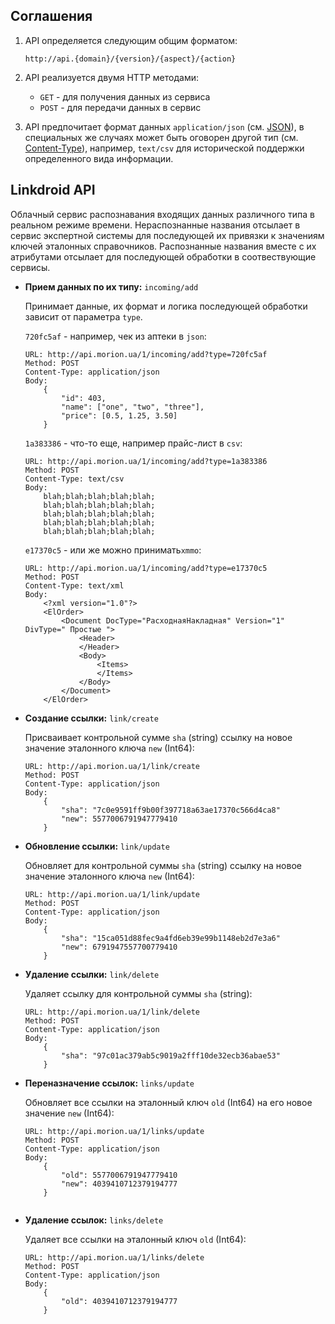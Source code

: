 Соглашения 
----------

1. API определяется следующим общим форматом:

	```
	http://api.{domain}/{version}/{aspect}/{action}
	```

2. API реализуется двумя HTTP методами: 

	* `GET` - для получения данных из сервиса
	* `POST` - для передачи данных в сервис

3. API предпочитает формат данных `application/json` (см. [JSON](http://json.org/)), в специальных же случаях может быть оговорен другой тип (см. [Content-Type](http://en.wikipedia.org/wiki/Mime_type)), например, `text/csv` для исторической поддержки определенного вида информации.


Linkdroid API
-------------

Облачный сервис распознавания входящих данных различного типа в реальном режиме времени. Нераспознанные названия отсылает в сервис экспертной системы для последующей их привязки к значениям ключей эталонных справочников. Распознанные названия вместе с их атрибутами отсылает для последующей обработки в соотвествующие сервисы.

* **Прием данных по их типу:** `incoming/add`

	Принимает данные, их формат и логика последующей обработки зависит от параметра `type`.

	`720fc5af` - например, чек из аптеки в `json`:

	```
	URL: http://api.morion.ua/1/incoming/add?type=720fc5af
	Method: POST
	Content-Type: application/json
	Body:
		{
			"id": 403,
			"name": ["one", "two", "three"],
			"price": [0.5, 1.25, 3.50]
		}
	```

	`1a383386` - что-то еще, например прайс-лист в `csv`:

	```
	URL: http://api.morion.ua/1/incoming/add?type=1a383386
	Method: POST
	Content-Type: text/csv
	Body:
		blah;blah;blah;blah;blah;
		blah;blah;blah;blah;blah;
		blah;blah;blah;blah;blah;
		blah;blah;blah;blah;blah;
		blah;blah;blah;blah;blah;
	```	

	`e17370c5` - или же можно принимать`xmmo`: 

	```
	URL: http://api.morion.ua/1/incoming/add?type=e17370c5
	Method: POST
	Content-Type: text/xml
	Body:
		<?xml version="1.0"?>
		<ElOrder> 
			<Document DocType="РасходнаяНакладная" Version="1" DivType=" Простые ">
				<Header> 
				</Header> 
				<Body>
					<Items>
					</Items>
				</Body> 
			</Document> 
		</ElOrder> 
	```

* **Создание ссылки:** `link/create`
	
	Присваивает контрольной сумме `sha` (string) ссылку на новое значение эталонного ключа `new` (Int64):

	```
	URL: http://api.morion.ua/1/link/create
	Method: POST
	Content-Type: application/json
	Body:
		{
			"sha": "7c0e9591ff9b00f397718a63ae17370c566d4ca8"
			"new": 5577006791947779410
		}
	```

* **Обновление ссылки:** `link/update`
	
	Обновляет для контрольной суммы `sha` (string) ссылку на новое значение эталонного ключа `new` (Int64):

	```
	URL: http://api.morion.ua/1/link/update
	Method: POST
	Content-Type: application/json
	Body:
		{
			"sha": "15ca051d88fec9a4fd6eb39e99b1148eb2d7e3a6"
			"new": 6791947557700779410
		}
	```

* **Удаление ссылки:** `link/delete`
	
	Удаляет ссылку для контрольной суммы `sha` (string):

	```
	URL: http://api.morion.ua/1/link/delete
	Method: POST
	Content-Type: application/json
	Body:
		{
			"sha": "97c01ac379ab5c9019a2fff10de32ecb36abae53"
		}
	```

* **Переназначение ссылок:** `links/update`

	Обновляет все ссылки на эталонный ключ `old` (Int64) на его новое значение `new` (Int64):

	```
	URL: http://api.morion.ua/1/links/update
	Method: POST
	Content-Type: application/json
	Body:
		{
			"old": 5577006791947779410
			"new": 4039410712379194777
		}
		
	```

* **Удаление ссылок:** `links/delete`

	Удаляет все ссылки на эталонный ключ `old` (Int64):

	```
	URL: http://api.morion.ua/1/links/delete
	Method: POST
	Content-Type: application/json
	Body:
		{
			"old": 4039410712379194777
		}
	```